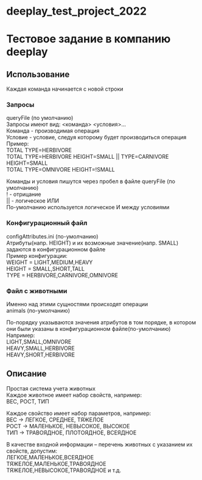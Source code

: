 # deeplay_test_project_2022
# Тестовое задание в компанию deeplay
## Использование 
Каждая команда начинается с новой строки  
### Запросы
queryFile (по умолчанию)  
Запросы имеют вид: <команда> <условия>...  
Команда - производимая операция  
Условие - условие, следуя которому будет производиться операция  
Пример:   
TOTAL TYPE=HERBIVORE  
TOTAL TYPE=HERBIVORE HEIGHT=SMALL || TYPE=CARNIVORE HEIGHT=SMALL  
TOTAL TYPE=OMNIVORE HEIGHT=!SMALL  

Команды и условия пишутся через пробел в файле queryFile (по умолчанию)  
! - отрицание  
|| - логическое ИЛИ  
По-умолчанию используется логическое И между условиями  
  

### Конфигурационный файл
configAttributes.ini (по-умолчанию)  
Атрибуты(напр. HEIGHT) и их возможные значение(напр. SMALL) задаются в конфигурационном файле  
Пример конфигурации:  
WEIGHT = LIGHT,MEDIUM,HEAVY  
HEIGHT = SMALL,SHORT,TALL  
TYPE = HERBIVORE,CARNIVORE,OMNIVORE  

### Файл с животными
Именно над этими сущностями происходят операции  
animals (по-умолчанию)

По-порядку указываются значения атрибутов в том порядке, в котором они были указаны в конфигурационном файле(по-умолчанию)  
Например:  
LIGHT,SMALL,OMNIVORE  
HEAVY,SMALL,HERBIVORE  
HEAVY,SHORT,HERBIVORE  

## Описание
Простая система учета животных  
Каждое животное имеет набор свойств, например:  
ВЕС, РОСТ, ТИП  

Каждое свойство имеет набор параметров, например:  
ВЕС -> ЛЕГКОЕ, СРЕДНЕЕ, ТЯЖЕЛОЕ  
РОСТ -> МАЛЕНЬКОЕ, НЕВЫСОКОЕ, ВЫСОКОЕ  
ТИП -> ТРАВОЯДНОЕ, ПЛОТОЯДНОЕ, ВСЕЯДНОЕ  
  
В качестве входной информации – перечень животных с указанием их свойств, допустим:  
ЛЕГКОЕ,МАЛЕНЬКОЕ,ВСЕЯДНОЕ  
ТЯЖЕЛОЕ,МАЛЕНЬКОЕ,ТРАВОЯДНОЕ  
ТЯЖЕЛОЕ,НЕВЫСОКОЕ,ТРАВОЯДНОЕ и т.д.  


